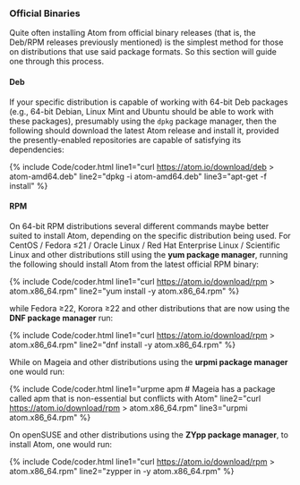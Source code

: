 ### Official Binaries
Quite often installing Atom from official binary releases (that is, the Deb/RPM releases previously mentioned) is the simplest method for those on distributions that use said package formats. So this section will guide one through this process.

#### Deb
If your specific distribution is capable of working with 64-bit Deb packages (e.g., 64-bit Debian, Linux Mint and Ubuntu should be able to work with these packages), presumably using the `dpkg` package manager, then the following should download the latest Atom release and install it, provided the presently-enabled repositories are capable of satisfying its dependencies:

{% include Code/coder.html line1="curl https://atom.io/download/deb > atom-amd64.deb" line2="dpkg -i atom-amd64.deb" line3="apt-get -f install" %}

#### RPM
On 64-bit RPM distributions several different commands maybe better suited to install Atom, depending on the specific distribution being used. For CentOS / Fedora &le;21 / Oracle Linux / Red Hat Enterprise Linux / Scientific Linux and other distributions still using the **yum package manager**, running the following should install Atom from the latest official RPM binary:

{% include Code/coder.html line1="curl https://atom.io/download/rpm > atom.x86_64.rpm" line2="yum install -y atom.x86_64.rpm" %}

while Fedora &ge;22, Korora &ge;22 and other distributions that are now using the **DNF package manager** run:

{% include Code/coder.html line1="curl https://atom.io/download/rpm > atom.x86_64.rpm" line2="dnf install -y atom.x86_64.rpm" %}

While on Mageia and other distributions using the **urpmi package manager** one would run:

{% include Code/coder.html line1="urpme apm # Mageia has a package called apm that is non-essential but conflicts with Atom" line2="curl https://atom.io/download/rpm > atom.x86_64.rpm" line3="urpmi atom.x86_64.rpm" %}

On openSUSE and other distributions using the **ZYpp package manager**, to install Atom, one would run:

{% include Code/coder.html line1="curl https://atom.io/download/rpm > atom.x86_64.rpm" line2="zypper in -y atom.x86_64.rpm" %}
